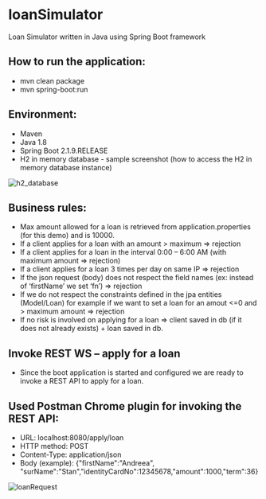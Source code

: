 # loanSimulator
Loan Simulator written in Java using Spring Boot framework

## How to run the application:
- mvn clean package
- mvn spring-boot:run


## Environment:
-	Maven
-	Java 1.8
-	Spring Boot 2.1.9.RELEASE
- H2 in memory database - sample screenshot (how to access the H2 in memory database instance)

![h2_database](https://user-images.githubusercontent.com/35422422/66910362-180e1180-f017-11e9-9d9e-0ebc20d3609d.jpg)



## Business rules:
-	Max amount allowed for a loan is retrieved from application.properties (for this demo) and is 10000.
-	If a client applies for a loan with an amount > maximum => rejection
-	If a client applies for a loan in the interval 0:00 – 6:00 AM (with maximum amount => rejection)
-	If a client applies for a loan 3 times per day on same IP => rejection
-	If the json request (body) does not respect the field names (ex: instead of ‘firstName’ we set ‘fn’) => rejection
-	If we do not respect the constraints defined in the jpa entities (Model/Loan) for example if we want to set a loan for an amout <=0 and > maximum amount => rejection
-	If no risk is involved on applying for a loan => client saved in db (if it does not already exists) + loan saved in db.


## Invoke REST WS – apply for a loan
- Since the boot application is started and configured we are ready to invoke a REST API to apply for a loan.


## Used Postman Chrome plugin for invoking the REST API:

- URL: localhost:8080/apply/loan
- HTTP method: POST
- Content-Type: application/json
- Body (example): {"firstName":"Andreea", "surName":"Stan","identityCardNo":12345678,"amount":1000,"term":36}

![loanRequest](https://user-images.githubusercontent.com/35422422/66910483-4e4b9100-f017-11e9-81fd-592f8dc0d0e5.jpg)
